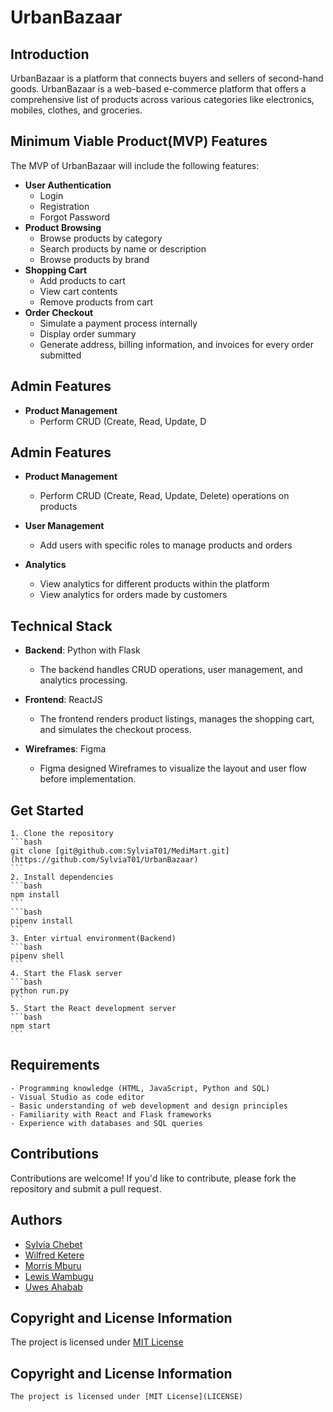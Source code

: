 # UrbanBazaar

## Introduction
UrbanBazaar is a platform that connects buyers and sellers of second-hand goods. UrbanBazaar is a web-based e-commerce platform that offers a comprehensive list of products across various categories like electronics, mobiles, clothes, and groceries.

## Minimum Viable Product(MVP) Features
The MVP of UrbanBazaar will include the following features:
- **User Authentication**
    - Login
    - Registration
    - Forgot Password
- **Product Browsing**
    - Browse products by category
    - Search products by name or description
    - Browse products by brand
- **Shopping Cart**
    - Add products to cart
    - View cart contents
    - Remove products from cart
- **Order Checkout**
    - Simulate a payment process internally
    - Display order summary
    - Generate address, billing information, and invoices for every order submitted
## Admin Features

- **Product Management**
  - Perform CRUD (Create, Read, Update, D
## Admin Features

- **Product Management**
  - Perform CRUD (Create, Read, Update, Delete) operations on products

- **User Management**
  - Add users with specific roles to manage products and orders

- **Analytics**
  - View analytics for different products within the platform
  - View analytics for orders made by customers
## Technical Stack

- **Backend**: Python with Flask
  - The backend handles CRUD operations, user management, and analytics processing.
  
- **Frontend**: ReactJS
  - The frontend renders product listings, manages the shopping cart, and simulates the checkout process.

- **Wireframes**: Figma
  - Figma designed Wireframes to visualize the layout and user flow before implementation.

## Get Started
    1. Clone the repository
    ```bash
    git clone [git@github.com:SylviaT01/MediMart.git](https://github.com/SylviaT01/UrbanBazaar)
    ```
    2. Install dependencies
    ```bash
    npm install
    ```
    ```bash
    pipenv install
    ```
    3. Enter virtual environment(Backend)
    ```bash
    pipenv shell
    ```
    4. Start the Flask server
    ```bash
    python run.py
    ```
    5. Start the React development server
    ```bash
    npm start
    ```
## Requirements
    - Programming knowledge (HTML, JavaScript, Python and SQL)
    - Visual Studio as code editor
    - Basic understanding of web development and design principles
    - Familiarity with React and Flask frameworks
    - Experience with databases and SQL queries

## Contributions

Contributions are welcome! If you'd like to contribute, please fork the repository and submit a pull request.

## Authors
- [Sylvia Chebet](https://github.com/SylviaT01)
- [Wilfred Ketere](https://github.com/WLemmy)
- [Morris Mburu](https://github.com/mrrsmburu)
- [Lewis Wambugu](https://github.com/Wambuguu)
- [Uwes Ahabab](https://github.com/ahabab23/ahabab23)

## Copyright and License Information
The project is licensed under [MIT License](LICENSE)

## Copyright and License Information
    The project is licensed under [MIT License](LICENSE)

